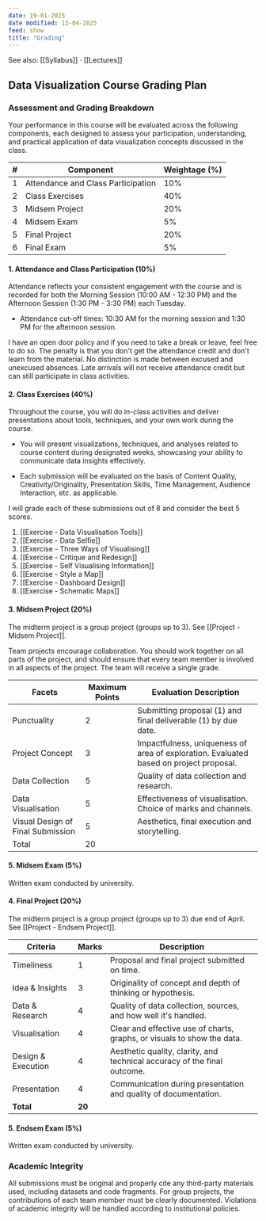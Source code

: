 ```yaml
---
date: 19-01-2025
date modified: 13-04-2025
feed: show
title: "Grading"
---
```


See also: [[Syllabus]] · [[Lectures]]

## Data Visualization Course Grading Plan

### Assessment and Grading Breakdown

Your performance in this course will be evaluated across the following components, each designed to assess your participation, understanding, and practical application of data visualization concepts discussed in the class.

| #   | Component                          | Weightage (%) |
| --- | ---------------------------------- | ------------- |
| 1   | Attendance and Class Participation | 10%           |
| 2   | Class Exercises                    | 40%           |
| 3   | Midsem Project                     | 20%           |
| 4   | Midsem Exam                        | 5%            |
| 5   | Final Project                      | 20%           |
| 6   | Final Exam                         | 5%            |

#### 1. Attendance and Class Participation (10%)

Attendance reflects your consistent engagement with the course and is recorded for both the Morning Session (10:00 AM - 12:30 PM) and the Afternoon Session (1:30 PM - 3:30 PM) each Tuesday.

- Attendance cut-off times: 10:30 AM for the morning session and 1:30 PM for the afternoon session.

I have an open door policy and if you need to take a break or leave, feel free to do so. The penalty is that you don't get the attendance credit and don't learn from the material. No distinction is made between excused and unexcused absences. Late arrivals will not receive attendance credit but can still participate in class activities.

#### 2. Class Exercises (40%)

Throughout the course, you will do in-class activities and deliver presentations about tools, techniques, and your own work during the course.

- You will present visualizations, techniques, and analyses related to course content during designated weeks, showcasing your ability to communicate data insights effectively.

- Each submission will be evaluated on the basis of Content Quality, Creativity/Originality, Presentation Skills, Time Management, Audience Interaction, etc. as applicable.

I will grade each of these submissions out of 8 and consider the best 5 scores.

1. [[Exercise - Data Visualisation Tools]]
2. [[Exercise - Data Selfie]]
3. [[Exercise - Three Ways of Visualising]]
4. [[Exercise - Critique and Redesign]]
5. [[Exercise - Self Visualising Information]]
6. [[Exercise - Style a Map]]
7. [[Exercise - Dashboard Design]]
8. [[Exercise - Schematic Maps]]

#### 3. Midsem Project (20%)

The midterm project is a group project (groups up to 3). See [[Project - Midsem Project]].

Team projects encourage collaboration. You should work together on all parts of the project, and should ensure that every team member is involved in all aspects of the project. The team will receive a single grade.

| Facets                            | Maximum Points | Evaluation Description                                                                 |
| --------------------------------- | -------------- | -------------------------------------------------------------------------------------- |
| Punctuality                       | 2              | Submitting proposal (1) and final deliverable (1) by due date.                         |
| Project Concept                   | 3              | Impactfulness, uniqueness of area of exploration. Evaluated based on project proposal. |
| Data Collection                   | 5              | Quality of data collection and research.                                               |
| Data Visualisation                | 5              | Effectiveness of visualisation. Choice of marks and channels.                          |
| Visual Design of Final Submission | 5              | Aesthetics, final execution and storytelling.                                          |
| Total                             | 20             |                                                                                        |

#### 5. Midsem Exam (5%)

Written exam conducted by university.

#### 4. Final Project (20%)

The midterm project is a group project (groups up to 3) due end of April. See [[Project - Endsem Project]].

| Criteria           | Marks  | Description                                                              |
| ------------------ | ------ | ------------------------------------------------------------------------ |
| Timeliness         | 1      | Proposal and final project submitted on time.                            |
| Idea & Insights    | 3      | Originality of concept and depth of thinking or hypothesis.              |
| Data & Research    | 4      | Quality of data collection, sources, and how well it's handled.          |
| Visualisation      | 4      | Clear and effective use of charts, graphs, or visuals to show the data.  |
| Design & Execution | 4      | Aesthetic quality, clarity, and technical accuracy of the final outcome. |
| Presentation       | 4      | Communication during presentation and quality of documentation.          |
| **Total**          | **20** |                                                                          |

#### 5. Endsem Exam (5%)

Written exam conducted by university.

### Academic Integrity

All submissions must be original and properly cite any third-party materials used, including datasets and code fragments. For group projects, the contributions of each team member must be clearly documented. Violations of academic integrity will be handled according to institutional policies.